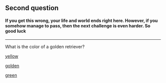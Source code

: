 
## Second question

#### If you get this wrong, your life and world ends right here. However, if you somehow manage to pass, then the next challenge is even harder. So good luck
---

What is the color of a golden retriever?

[yellow](death.md)

[golden](Correct2.md)

[green](death.md)